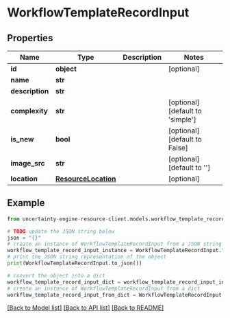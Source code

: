 # WorkflowTemplateRecordInput


## Properties

Name | Type | Description | Notes
------------ | ------------- | ------------- | -------------
**id** | **object** |  | [optional] 
**name** | **str** |  | 
**description** | **str** |  | 
**complexity** | **str** |  | [optional] [default to 'simple']
**is_new** | **bool** |  | [optional] [default to False]
**image_src** | **str** |  | [optional] [default to '']
**location** | [**ResourceLocation**](ResourceLocation.md) |  | [optional] 

## Example

```python
from uncertainty-engine-resource-client.models.workflow_template_record_input import WorkflowTemplateRecordInput

# TODO update the JSON string below
json = "{}"
# create an instance of WorkflowTemplateRecordInput from a JSON string
workflow_template_record_input_instance = WorkflowTemplateRecordInput.from_json(json)
# print the JSON string representation of the object
print(WorkflowTemplateRecordInput.to_json())

# convert the object into a dict
workflow_template_record_input_dict = workflow_template_record_input_instance.to_dict()
# create an instance of WorkflowTemplateRecordInput from a dict
workflow_template_record_input_from_dict = WorkflowTemplateRecordInput.from_dict(workflow_template_record_input_dict)
```
[[Back to Model list]](../README.md#documentation-for-models) [[Back to API list]](../README.md#documentation-for-api-endpoints) [[Back to README]](../README.md)


